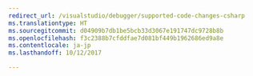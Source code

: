 ```yaml
---
redirect_url: /visualstudio/debugger/supported-code-changes-csharp
ms.translationtype: HT
ms.sourcegitcommit: d04909b7db1be5bcb33d3067e191747dc9728b8b
ms.openlocfilehash: f3c2388b7cfddfae7d081bf449b1962686ed9a8e
ms.contentlocale: ja-jp
ms.lasthandoff: 10/12/2017

---
```


